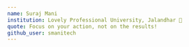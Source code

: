 ```yaml
---
name: Suraj Mani
institution: Lovely Professional University, Jalandhar 🚩
quote: Focus on your action, not on the results!
github_user: smanitech
---
```

